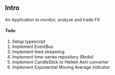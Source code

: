 ## Intro
An Application to monitor, analyse and trade FX

#### Todo
1. Setup typescript
2. Implement EventBus
3. Implement feed streaming
4. Implement time-series repository (Redis)
5. Implement CandleStick to Heiken Ashi converter
6.  Implement Exponential Moving Average indicator
